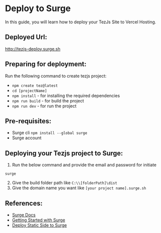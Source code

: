 # Deploy to Surge
In this guide, you will learn how to deploy your TezJs Site to Vercel Hosting.

## Deployed Url:
http://tezjs-deploy.surge.sh

## Preparing for deployment:
Run the following command to create tezjs project:
  - `npm create tez@latest`
  - `cd [projectName]`
  - `npm install` - for installing the required dependencies
  - `npm run build` - for build the project
  - `npm run dev` - for run the project

## Pre-requisites:
  - Surge cli `npm install --global surge`
  - Surge account

## Deploying your Tezjs project to Surge:
1. Run the below command and provide the email and password for initiate
```
surge
```
2. Give the build folder path like `C:\\[folderPath]\dist`
3. Give the domain name you want like `[your project name].surge.sh`

## References:
- [Surge Docs](https://surge.sh/)
- [Getting Started with Surge](https://surge.sh/help/getting-started-with-surge)
- [Deploy Static Side to Surge](https://www.howtogeek.com/devops/how-to-deploy-static-websites-for-free-with-surge-sh/)
